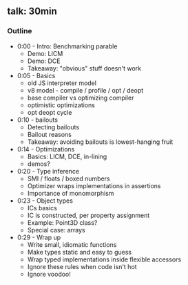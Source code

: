 
## talk: 30min


### Outline

 * 0:00 - Intro: Benchmarking parable 
   * Demo: LICM
   * Demo: DCE
   * Takeaway: "obvious" stuff doesn't work
 * 0:05 - Basics
   * old JS interpreter model
   * v8 model - compile / profile / opt / deopt
   * base compiler vs optimizing compiler
   * optimistic optimizations
   * opt deopt cycle
 * 0:10 - bailouts
   * Detecting bailouts
   * Bailout reasons 
   * Takeaway: avoiding bailouts is lowest-hanging fruit
 * 0:14 - Optimizations
   * Basics: LICM, DCE, in-lining
   * demos?
 * 0:20 - Type inference
   * SMI / floats / boxed numbers
   * Optimizer wraps implementations in assertions
   * Importance of monomorphism
 * 0:23 - Object types
   * ICs basics 
   * IC is constructed, per property assignment
   * Example: Point3D class?
   * Special case: arrays
 * 0:29 - Wrap up
   * Write small, idiomatic functions
   * Make types static and easy to guess
   * Wrap typed implementations inside flexible accessors
   * Ignore these rules when code isn't hot
   * Ignore voodoo!



